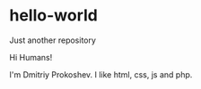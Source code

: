 # hello-world
Just another repository

Hi Humans!

I'm Dmitriy Prokoshev. I like html, css, js and php.
